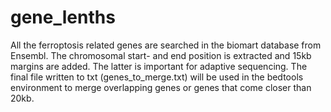 # gene_lenths
All the ferroptosis related genes are searched in the biomart database from Ensembl. The chromosomal start- and end position is extracted and 15kb margins are added. The latter is important for adaptive sequencing. The final file written to txt (genes_to_merge.txt) will be used in the bedtools environment to merge overlapping genes or genes that come closer than 20kb. 

